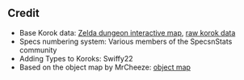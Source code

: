 ## Credit
- Base Korok data: [Zelda dungeon interactive map](https://www.zeldadungeon.net/breath-of-the-wild-interactive-map), [raw korok data](https://www.zeldadungeon.net/breath-of-the-wild-interactive-map/markers/seeds.json)
- Specs numbering system: Various members of the SpecsnStats community
- Adding Types to Koroks: Swiffy22
- Based on the object map by MrCheeze: [object map](https://github.com/MrCheeze/botw-object-map)